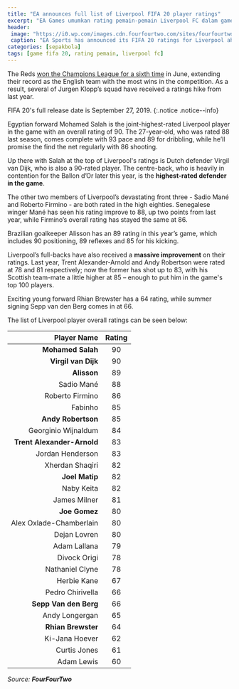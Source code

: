 ```yaml
---
title: "EA announces full list of Liverpool FIFA 20 player ratings"
excerpt: "EA Games umumkan rating pemain-pemain Liverpool FC dalam game FIFA 20"
header:
 image: "https://i0.wp.com/images.cdn.fourfourtwo.com/sites/fourfourtwo.com/files/styles/image_landscape/public/62_firmino.jpg"
 caption: "EA Sports has announced its FIFA 20 ratings for Liverpool ahead of the game’s release in a fortnight’s time."
categories: [sepakbola]
tags: [game fifa 20, rating pemain, liverpool fc]
---
```

The Reds [won the Champions League for a sixth time]() in June, extending their record as the English team with the most wins in the competition. As a result, several of Jurgen Klopp’s squad have received a ratings hike from last year.

FIFA 20's full release date is September 27, 2019.
{:.notice .notice--info}

Egyptian forward Mohamed Salah is the joint-highest-rated Liverpool player in the game with an overall rating of 90. The 27-year-old, who was rated 88 last season, comes complete with 93 pace and 89 for dribbling, while he’ll promise the find the net regularly with 86 shooting.

Up there with Salah at the top of Liverpool's ratings is Dutch defender Virgil van Dijk, who is also a 90-rated player. The centre-back, who is heavily in contention for the Ballon d’Or later this year, is the **highest-rated defender in the game**.

The other two members of Liverpool’s devastating front three - Sadio Mané and Roberto Firmino - are both rated in the high eighties. Senegalese winger Mané has seen his rating improve to 88, up two points from last year, while Firmino’s overall rating has stayed the same at 86.

Brazilian goalkeeper Alisson has an 89 rating in this year’s game, which includes 90 positioning, 89 reflexes and 85 for his kicking. 

Liverpool’s full-backs have also received a **massive improvement** on their ratings. Last year, Trent Alexander-Arnold and Andy Robertson were rated at 78 and 81 respectively; now the former has shot up to 83, with his Scottish team-mate a little higher at 85 – enough to put him in the game's top 100 players. 

Exciting young forward Rhian Brewster has a 64 rating, while summer signing Sepp van den Berg comes in at 66. 

The list of Liverpool player overall ratings can be seen below:

|Player Name|Rating|
|---:|:---:|
|**Mohamed Salah**|90|
|**Virgil van Dijk**|90|
|**Alisson**|89|
|Sadio Mané|88|
|Roberto Firmino|86|
|Fabinho|85|
|**Andy Robertson**|85|
|Georginio Wijnaldum|84|
|**Trent Alexander-Arnold**|83|
|Jordan Henderson|83|
|Xherdan Shaqiri|82|
|**Joel Matip**|82|
|Naby Keita|82|
|James Milner|81|
|**Joe Gomez**|80|
|Alex Oxlade-Chamberlain|80|
|Dejan Lovren|80|
|Adam Lallana|79|
|Divock Origi|78|
|Nathaniel Clyne|78|
|Herbie Kane|67|
|Pedro Chirivella|66|
|**Sepp Van den Berg**|66|
|Andy Longergan|65|
|**Rhian Brewster**|64|
|Ki-Jana Hoever|62|
|Curtis Jones|61|
|Adam Lewis|60|

_Source: **FourFourTwo**_

